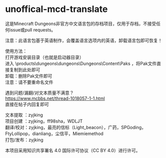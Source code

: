 # unoffical-mcd-translate
这是Minecraft Dungeons非官方中文语言包的存档项目，仅用于存档，不接受任何issue或pull requests。

注意：此语言包基于英语制作，会覆盖语言选项内的英语，卸载语言包即可恢复！  

使用方法：  
打开游戏安装目录（也就是启动器目录）  
进入 \products\dungeons\dungeons\Dungeons\Content\Paks ，将Pak文件直接复制到此处即可  
卸载：删除Pak文件即可  
注意：请不要重命名文件  

遇到问题/漏翻/对文本质量不满意？  
https://www.mcbbs.net/thread-1018057-1-1.html  
直接在帖子内回复即可

文本提取 ：zyjking  
项目创建 ：zyjking，ff98sha，WDLJT  
翻译/校对：zyjking，最亮的信标（Light_beacon），广药，SPGoding，FtyLollipop，dianliang，尘信平，Miemiemethod  
打包/发布：zyjking  

本项目采用知识共享署名 4.0 国际许可协议（CC BY 4.0）进行许可。

